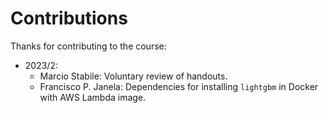 # Contributions

Thanks for contributing to the course:

- 2023/2:
    - Marcio Stabile: Voluntary review of handouts.
    - Francisco P. Janela: Dependencies for installing `lightgbm` in Docker with AWS Lambda image.